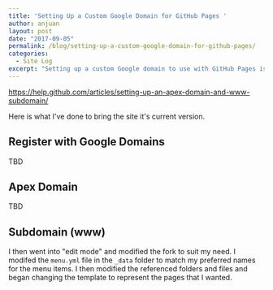 ```yaml
---
title: 'Setting Up a Custom Google Domain for GitHub Pages '
author: anjuan
layout: post
date: "2017-09-05"
permalink: /blog/setting-up-a-custom-google-domain-for-github-pages/
categories:
  - Site Log
excerpt: "Setting up a custom Google domain to use with GitHub Pages is straightforward, but there are a frew tricky steps. Here is how I did it for this site."
---
```


https://help.github.com/articles/setting-up-an-apex-domain-and-www-subdomain/

Here is what I've done to bring the site it's current version.

## Register with Google Domains

TBD

## Apex Domain

TBD

## Subdomain (www)

I then went into "edit mode" and modified the fork to suit my need. I modifed the `menu.yml` file in the `_data` folder to match my preferred names for the menu items. I then modified the referenced folders and files and began changing the template to represent the pages that I wanted. 

